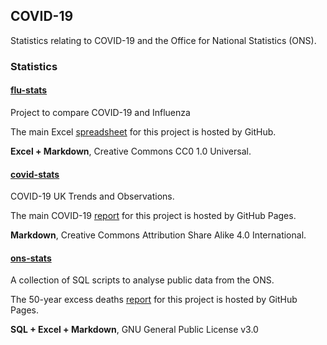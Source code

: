 ## COVID-19

Statistics relating to COVID-19 and the Office for National Statistics (ONS).



### Statistics

#### [flu-stats](https://github.com/Logiqx/flu-stats)

Project to compare COVID-19 and Influenza

The main Excel [spreadsheet](https://github.com/Logiqx/flu-stats/tree/main/data) for this project is hosted by GitHub.

**Excel + Markdown**, Creative Commons CC0 1.0 Universal.



#### [covid-stats](https://github.com/Logiqx/covid-stats)

COVID-19 UK Trends and Observations.

The main COVID-19 [report](https://logiqx.github.io/covid-stats/) for this project is hosted by GitHub Pages.

**Markdown**, Creative Commons Attribution Share Alike 4.0 International.




#### [ons-stats](https://github.com/Logiqx/ons-stats)

A collection of SQL scripts to analyse public data from the ONS.

The 50-year excess deaths [report](https://logiqx.github.io/ons-stats/) for this project is hosted by GitHub Pages.

**SQL + Excel + Markdown**, GNU General Public License v3.0
